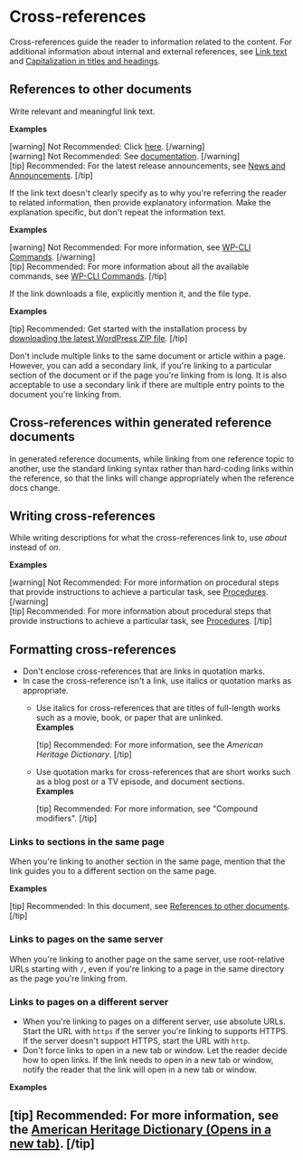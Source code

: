 # Cross-references

Cross-references guide the reader to information related to the content. For additional information about internal and external references, see [Link text]() and [Capitalization in titles and headings]().

## References to other documents

Write relevant and meaningful link text.

**Examples**  

[warning] Not Recommended: Click [here](https://wordpress.org/news/). [/warning]  
[warning] Not Recommended: See [documentation](https://wordpress.org/support/). [/warning]  
[tip] Recommended: For the latest release announcements, see [News and Announcements](https://wordpress.org/news/).  [/tip]  

If the link text doesn't clearly specify as to why you're referring the reader to related information, then provide explanatory information. Make the explanation specific, but don't repeat the information text.

**Examples**  

[warning] Not Recommended: For more information, see [WP-CLI Commands](https://developer.wordpress.org/cli/commands/). [/warning]  
[tip] Recommended: For more information about all the available commands, see [WP-CLI Commands](https://developer.wordpress.org/cli/commands/). [/tip]  

If the link downloads a file, explicitly mention it, and the file type.

**Examples**  

[tip] Recommended: Get started with the installation process by [downloading the latest WordPress ZIP file](https://wordpress.org/latest.zip). [/tip]  

Don't include multiple links to the same document or article within a page. However, you can add a secondary link, if you're linking to a particular section of the document or if the page you're linking from is long. It is also acceptable to use a secondary link if there are multiple entry points to the document you're linking from.

## Cross-references within generated reference documents

In generated reference documents, while linking from one reference topic to another, use the standard linking syntax rather than hard-coding links within the reference, so that the links will change appropriately when the reference docs change.

## Writing cross-references

While writing descriptions for what the cross-references link to, use *about* instead of *on*.

**Examples**  

[warning] Not Recommended: For more information on procedural steps that provide instructions to achieve a particular task, see [Procedures](). [/warning]  
[tip] Recommended: For more information about procedural steps that provide instructions to achieve a particular task, see [Procedures](). [/tip]  

## Formatting cross-references

- Don't enclose cross-references that are links in quotation marks.
- In case the cross-reference isn't a link, use italics or quotation marks as appropriate.
  - Use italics for cross-references that are titles of full-length works such as a movie, book, or paper that are unlinked.  
    **Examples**  

    [tip] Recommended: For more information, see the *American Heritage Dictionary*. [/tip]  

  - Use quotation marks for cross-references that are short works such as a blog post or a TV episode, and document sections.  
    **Examples**  

    [tip] Recommended: For more information, see "Compound modifiers". [/tip]  

### Links to sections in the same page

When you're linking to another section in the same page, mention that the link guides you to a different section on the same page.

**Examples**  

[tip] Recommended: In this document, see [References to other documents](). [/tip]  

### Links to pages on the same server

When you're linking to another page on the same server, use root-relative URLs starting with `/`, even if you're linking to a page in the same directory as the page you're linking from.

### Links to pages on a different server

- When you're linking to pages on a different server, use absolute URLs. Start the URL with `https` if the server you're linking to supports HTTPS. If the server doesn't support HTTPS, start the URL with `http`.
- Don't force links to open in a new tab or window. Let the reader decide how to open links. If the link needs to open in a new tab or window, notify the reader that the link will open in a new tab or window.  

**Examples**  

[tip] Recommended: For more information, see the [American Heritage Dictionary (Opens in a new tab)](). [/tip]  
- 
